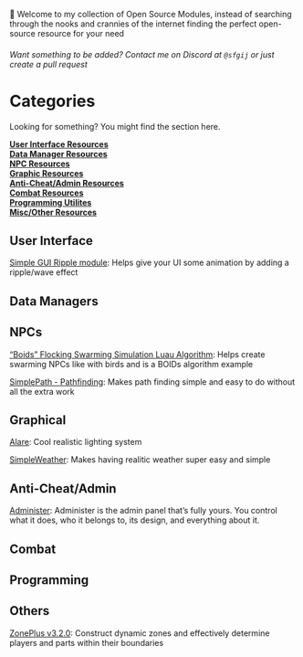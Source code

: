👋 Welcome to my collection of Open Source Modules, instead of searching through 
the nooks and crannies of the internet finding the perfect open-source resource for your need
###### Want something to be added? Contact me on Discord at ```@sfgij``` or just create a pull request

# Categories
Looking for something? You might find the section here.

[**User Interface Resources**](https://github.com/sfgij/Open-Source-Collection/blob/main/README.md#user-interface) <br />
[**Data Manager Resources**](https://github.com/sfgij/Open-Source-Collection/blob/main/README.md#data-managers) <br />
[**NPC Resources**](https://github.com/sfgij/Open-Source-Collection/blob/main/README.md#npcs) <br />
[**Graphic Resources**](https://github.com/sfgij/Open-Source-Collection/blob/main/README.md#graphical) <br />
[**Anti-Cheat/Admin Resources**](https://github.com/sfgij/Open-Source-Collection/blob/main/README.md#anti-cheatadmin) <br />
[**Combat Resources**](https://github.com/sfgij/Open-Source-Collection/blob/main/README.md#combat) <br />
[**Programming Utilites**](https://github.com/sfgij/Open-Source-Collection/blob/main/README.md#programming) <br />
[**Misc/Other Resources**](https://github.com/sfgij/Open-Source-Collection/blob/main/README.md#others) <br />

## User Interface
[Simple GUI Ripple module](https://devforum.roblox.com/t/simple-gui-ripple-module/3270706): Helps give your UI some animation by adding a ripple/wave effect

## Data Managers

## NPCs
[“Boids” Flocking Swarming Simulation Luau Algorithm](https://devforum.roblox.com/t/boids-flocking-swarming-simulation-luau-algorithm-library-animated-birdbatsinsects-v13-open-source-free-model/2806062): Helps create swarming NPCs like with birds and is a BOIDs algorithm example

[SimplePath - Pathfinding](https://devforum.roblox.com/t/simplepath-pathfinding-module/1196762): Makes path finding simple and easy to do without all the extra work

## Graphical
[Alare](https://devforum.roblox.com/t/alare-advanced-lighting-solution-for-roblox/3264629): Cool realistic lighting system

[SimpleWeather](https://devforum.roblox.com/t/simpleweather-v12-a-easy-to-use-weather-module/3129898): Makes having realitic weather super easy and simple

## Anti-Cheat/Admin
[Administer](https://devforum.roblox.com/t/administer-modern-modular-free-admin-system-12/3179989): Administer is the admin panel that’s fully yours. You control what it does, who it belongs to, its design, and everything about it.

## Combat

## Programming

## Others
[ZonePlus v3.2.0](https://devforum.roblox.com/t/zoneplus-v320-construct-dynamic-zones-and-effectively-determine-players-and-parts-within-their-boundaries/1017701): Construct dynamic zones and effectively determine players and parts within their boundaries


